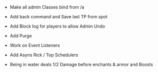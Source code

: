 -  Make all admin Classes bind from /a
- Add back command and Save last TP from spot
- Add Block log for players to allow Admin Undo
- Add Purge
- Work on Event Listeners
- Add Asyns Rick / Top Schedulers

- Being in water deals 1/2 Damage before enchants & armor and Boosts